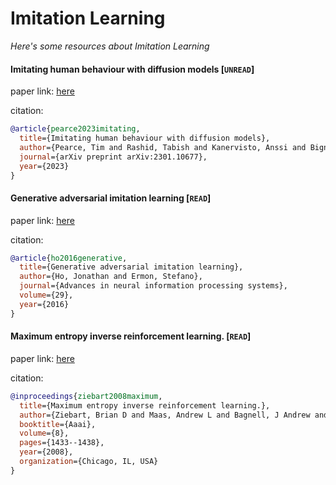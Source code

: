 # Imitation Learning
*Here's some resources about Imitation Learning*



#### Imitating human behaviour with diffusion models [`UNREAD`]

paper link: [here](https://arxiv.org/pdf/2301.10677)

citation: 
```bibtex
@article{pearce2023imitating,
  title={Imitating human behaviour with diffusion models},
  author={Pearce, Tim and Rashid, Tabish and Kanervisto, Anssi and Bignell, Dave and Sun, Mingfei and Georgescu, Raluca and Macua, Sergio Valcarcel and Tan, Shan Zheng and Momennejad, Ida and Hofmann, Katja and others},
  journal={arXiv preprint arXiv:2301.10677},
  year={2023}
}
```


#### Generative adversarial imitation learning [`READ`]

paper link: [here](https://proceedings.neurips.cc/paper_files/paper/2016/file/cc7e2b878868cbae992d1fb743995d8f-Paper.pdf)

citation: 
```bibtex
@article{ho2016generative,
  title={Generative adversarial imitation learning},
  author={Ho, Jonathan and Ermon, Stefano},
  journal={Advances in neural information processing systems},
  volume={29},
  year={2016}
}
```
    


#### Maximum entropy inverse reinforcement learning. [`READ`]

paper link: [here](https://cdn.aaai.org/AAAI/2008/AAAI08-227.pdf)

citation: 
```bibtex
@inproceedings{ziebart2008maximum,
  title={Maximum entropy inverse reinforcement learning.},
  author={Ziebart, Brian D and Maas, Andrew L and Bagnell, J Andrew and Dey, Anind K and others},
  booktitle={Aaai},
  volume={8},
  pages={1433--1438},
  year={2008},
  organization={Chicago, IL, USA}
}
```
    